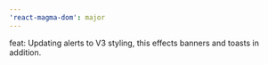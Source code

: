 ```yaml
---
'react-magma-dom': major
---
```


feat: Updating alerts to V3 styling, this effects banners and toasts in addition.
